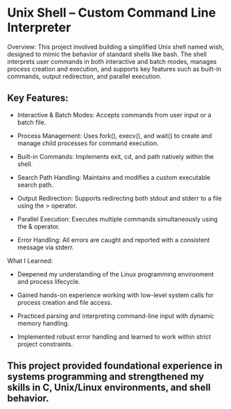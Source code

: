 # Unix Shell – Custom Command Line Interpreter
Overview:
This project involved building a simplified Unix shell named wish, designed to mimic the behavior of standard shells like bash. The shell interprets user commands in both interactive and batch modes, manages process creation and execution, and supports key features such as built-in commands, output redirection, and parallel execution.

## Key Features:

- Interactive & Batch Modes: Accepts commands from user input or a batch file.

- Process Management: Uses fork(), execv(), and wait() to create and manage child processes for command execution.

- Built-in Commands: Implements exit, cd, and path natively within the shell.

- Search Path Handling: Maintains and modifies a custom executable search path.

- Output Redirection: Supports redirecting both stdout and stderr to a file using the > operator.

- Parallel Execution: Executes multiple commands simultaneously using the & operator.

- Error Handling: All errors are caught and reported with a consistent message via stderr.

What I Learned:

- Deepened my understanding of the Linux programming environment and process lifecycle.

- Gained hands-on experience working with low-level system calls for process creation and file access.

- Practiced parsing and interpreting command-line input with dynamic memory handling.

- Implemented robust error handling and learned to work within strict project constraints.

## This project provided foundational experience in systems programming and strengthened my skills in C, Unix/Linux environments, and shell behavior.


